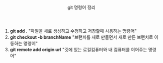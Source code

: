 <header>git 명령어 정리</header>
<body>
    <ol>
        <li><b>git add .</b> "파일을 새로 생성하고 수정하고 저장할때 사용하는 명령어"</li>
        <li><b>git checkout -b branchName</b> "브랜치를 새로 만들면서 새로 만든 브랜치로 이동하는 명령어"</li>
        <li><b>git remote add origin url</b> "깃에 있는 로컬컴퓨터와 내 컴퓨터를 이어주는 명령어"</li>
    </ol>
</body>
